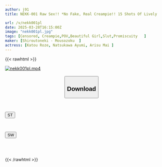 ```yaml
---
author: j91
title: NEKK-001 Raw Sex!! *No Fake, Real Creampie!! 15 Shots Of Lively Sperm Released Into The Vaginas Of 3 Amateurs Who Are Into Raw Sex!! [6 Shots In A 3P Super Orgy With An H-cup Busty Event Companion] [5 Shots In A 3P With A G-cup Busty Receptionist] [4 Shots In A Convulsive Orgasm With A Big-assed Beautician]

url: /v/nekk001pl
date: 2025-03-28T16:15:00Z
image: "nekk001pl.jpg"
tags: [Censored, Creampie,POV,Beautiful Girl,Slut,Promiscuity	]
maker: [Shiroutoneki - Mousozoku  ]
actress: [Katou Roze, Natsukawa Ayumi, Arisu Mai ]
---
```



{{< rawhtml >}}

<div class="video" data-videoid="p2y3Xw1g4XurPp7">
    <a href="javascript:;">
        <img src="/v/nekk001pl/nekk001pl.jpg" width="WIDTH" height="HEIGHT" alt="nekk001pl.mp4" loading="lazy">
    </a>
</div>

<script type="text/javascript" src="https://j91.asia/asset/on-demand-st.js"></script>

<br>
  <link rel="stylesheet" href="https://j91.asia/asset/bs5.css">
  
  <center>
  <button class="btn btn-primary" type="button" data-bs-toggle="collapse" data-bs-target=".multi-collapse" aria-expanded="false" aria-controls="multiCollapseExample1 multiCollapseExample2"><h2>Download</h2></button></center>
</p>
<div class="row">
  <div class="col">
    <div class="collapse multi-collapse" id="multiCollapseExample1">
      <div class="card card-body">
	      	      <br>
<div class="buttons">  
<p><a href="/v/nekk001pl/st.html" target="_blank"><button class="btn-hover color-3"><i class="fa fa-download"></i> ST</button></a></p></div>
    </div>
  </div>
</div>
  <div class="col">
    <div class="collapse multi-collapse" id="multiCollapseExample2">
      <div class="card card-body">
	      <br>
<div class="buttons">
<p><a href="/v/nekk001pl/sw.html" target="_blank"><button class="btn-hover color-2"><i class="fa fa-download"></i> SW</button></a></p></div>
<br><br>
      </div>
    </div>
  </div>
</div>

{{< /rawhtml >}}